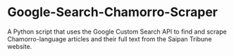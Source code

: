 # Google-Search-Chamorro-Scraper
A Python script that uses the Google Custom Search API to find and scrape Chamorro-language articles and their full text from the Saipan Tribune website.
